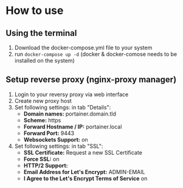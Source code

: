 # How to use
## Using the terminal
1. Download the docker-compose.yml file to your system
2. run ``docker-compose up -d`` (docker & docker-comose needs to be installed on the system)

## Setup reverse proxy (nginx-proxy manager)
1. Login to your reversy proxy via web interface
2. Create new proxy host
3. Set following settings: in tab "Details":
   - **Domain names:** portainer.domain.tld
   - **Scheme:** https
   - **Forward Hostname / IP:** portainer.local
   - **Forward Port:** 9443
   - **Websockets Support:** on
4. Set following settings: in tab "SSL":
   - **SSL Certificate:** Request a new SSL Certificate
   - **Force SSL:** on
   - **HTTP/2 Support:** 
   - **Email Address for Let's Encrypt:** ADMIN-EMAIL
   - **I Agree to the Let's Encrypt Terms of Service** on